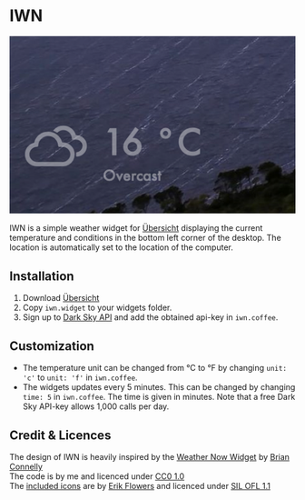 # IWN

![Screenshot](/screenshot.png)

IWN is a simple weather widget for [Übersicht](http://tracesof.net/uebersicht/) displaying the current temperature and conditions in the bottom left corner of the desktop. The location is automatically set to the location of the computer.

## Installation

1. Download [Übersicht](http://tracesof.net/uebersicht/)
2. Copy `iwn.widget` to your widgets folder.
3. Sign up to [Dark Sky API](https://darksky.net/dev) and add the obtained api-key in `iwn.coffee`.

## Customization

* The temperature unit can be changed from °C to °F by changing `unit: 'c'` to `unit: 'f'` in `iwn.coffee`.
* The widgets updates every 5 minutes. This can be changed by changing `time: 5` in `iwn.coffee`. The time is given in minutes. Note that a free Dark Sky API-key allows 1,000 calls per day.

## Credit & Licences
The design of IWN is heavily inspired by the [Weather Now Widget](https://github.com/briandconnelly/weathernow-widget) by [Brian Connelly](https://github.com/briandconnelly)<br/>
The code is by me and licenced under [CC0 1.0](https://creativecommons.org/publicdomain/zero/1.0/)<br/>
The [included icons](https://github.com/erikflowers/weather-icons) are by [Erik Flowers](https://github.com/erikflowers) and licenced under [SIL OFL 1.1](https://opensource.org/licenses/OFL-1.1)
